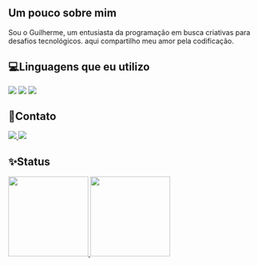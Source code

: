 ## Um pouco sobre mim

Sou o Guilherme, um entusiasta da programação em busca criativas para desafios tecnológicos. aqui compartilho meu amor pela codificação.

## 💻Linguagens que eu utilizo

<div style="display: inline_block">
  <img src="https://img.shields.io/badge/HTML-239120?style=for-the-badge&logo=html5&logoColor=white" />
  <img src="https://img.shields.io/badge/CSS-239120?&style=for-the-badge&logo=css3&logoColor=white" />
  <img src="https://img.shields.io/badge/JavaScript-F7DF1E?style=for-the-badge&logo=javascript&logoColor=black" />
</div>

## 🤵Contato

<a href="https://www.linkedin.com/in/guilherme-marques-68aa16267/" target="blank">
  <img src="https://img.shields.io/badge/LinkedIn-0077B5?style=for-the-badge&logo=linkedin&logoColor=white" />
</a>
<a href="mailto:guilhermehenrique12308@gmail.com" target="blank">
  <img src="https://img.shields.io/badge/Gmail-D14836?style=for-the-badge&logo=gmail&logoColor=white" />
<a>

## ✨Status

<a href="https://github.com/guilhermeHenrique08">
  <img height="160em" src="https://github-readme-stats.vercel.app/api?username=guilhermeHenrique08&show_icons=true&theme=dark&include_all_commits=true&count_private=true"/>
  <img height="160em" src="https://github-readme-stats.vercel.app/api/top-langs/?username=guilhermeHenrique08&layout=compact&langs_count=7&theme=dark"/>
<a>
